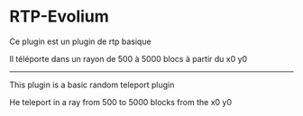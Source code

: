 # RTP-Evolium

Ce plugin est un plugin de rtp basique

Il téléporte dans un rayon de 500 à 5000 blocs à partir du x0 y0

----------------------------------------------------------------
 
 This plugin is a basic random teleport plugin
 
 He teleport in a ray from 500 to 5000 blocks from the x0 y0
